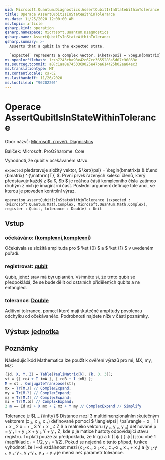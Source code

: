 ```yaml
---
uid: Microsoft.Quantum.Diagnostics.AssertQubitIsInStateWithinTolerance
title: Operace AssertQubitIsInStateWithinTolerance
ms.date: 11/25/2020 12:00:00 AM
ms.topic: article
qsharp.kind: operation
qsharp.namespace: Microsoft.Quantum.Diagnostics
qsharp.name: AssertQubitIsInStateWithinTolerance
qsharp.summary: >-
  Asserts that a qubit in the expected state.

  `expected` represents a complex vector, $\ket{\psi} = \begin{bmatrix}a & b\end{bmatrix}^{\mathrm{T}}$. The first element of the tuples representing each of $a$, $b$ is the real part of the complex number, while the second one is the imaginary part. The last argument defines the tolerance with which assertion is made.
ms.openlocfilehash: 1ceb7243cba93e42c67cc3655283a5d07c96863e
ms.sourcegitcommit: a87c1aa8e7453360025e47ba614f25b02ea84ec3
ms.translationtype: MT
ms.contentlocale: cs-CZ
ms.lasthandoff: 11/26/2020
ms.locfileid: "96202205"
---
```

# <a name="assertqubitisinstatewithintolerance-operation"></a>Operace AssertQubitIsInStateWithinTolerance

Obor názvů: [Microsoft. prověří. Diagnostics](xref:Microsoft.Quantum.Diagnostics)

Balíček: [Microsoft. ProQSharpme. Core](https://nuget.org/packages/Microsoft.Quantum.QSharp.Core)


Vyhodnotí, že qubit v očekávaném stavu.

`expected` představuje složitý vektor, $ \ket{\psi} = \begin{bmatrix}a & b\end {bmatrix} ^ {\mathrm{T}} $.
První prvek řazených kolekcí členů, který představuje každý z $a $, $b $ je reálnou částí komplexního čísla, zatímco druhým z nich je imaginární část.
Poslední argument definuje toleranci, se kterou je proveden kontrolní výraz.

```qsharp
operation AssertQubitIsInStateWithinTolerance (expected : (Microsoft.Quantum.Math.Complex, Microsoft.Quantum.Math.Complex), register : Qubit, tolerance : Double) : Unit
```


## <a name="input"></a>Vstup

### <a name="expected--complexcomplex"></a>očekáváno: ([komplexní](xref:Microsoft.Quantum.Math.Complex),[komplexní](xref:Microsoft.Quantum.Math.Complex))

Očekávala se složitá amplituda pro $ \ket {0} $ a $ \ket {1} $ v uvedeném pořadí.


### <a name="register--qubit"></a>registrovat: [qubit](xref:microsoft.quantum.lang-ref.qubit)

Qubit, jehož stav má být uplatněn. Všimněte si, že tento qubit se předpokládá, že se bude dělit od ostatních přidělených qubits a ne entangled.


### <a name="tolerance--double"></a>tolerance: [Double](xref:microsoft.quantum.lang-ref.double)

Aditivní tolerance, pomocí které mají skutečné amplitudy povolenou odchylku od očekávaného.
Podrobnosti najdete níže v části poznámky.



## <a name="output--unit"></a>Výstup: [jednotka](xref:microsoft.quantum.lang-ref.unit)



## <a name="remarks"></a>Poznámky

Následující kód Mathematica lze použít k ověření výrazů pro mi, MX, my, MZ:

```mathematica
{Id, X, Y, Z} = Table[PauliMatrix[k], {k, 0, 3}];
st = {{ reA + I imA }, { reB + I imB} };
M = st . ConjugateTranspose[st];
mx = Tr[M.X] // ComplexExpand;
my = Tr[M.Y] // ComplexExpand;
mz = Tr[M.Z] // ComplexExpand;
mi = Tr[M.Id] // ComplexExpand;
2 m == Id mi + X mx + Z mz + Y my // ComplexExpand // Simplify
```

Tolerance je $L \_ {\infty} $ Distance mezi 3 multidimenzionálním skutečným vektorem (x ₂, x ₃, x ₄) definované pomocí $ \langle\psi | \psi\rangle = x \_ 1 I + x \_ 2 x + x \_ 3 Y + x \_ 4 Z $ a reálného vektoru (y ₂, y ₃, y ₄) definované ρ = y ₁ I + y ₂ x + y ₃ Y + y ₄ Z, kde ρ je matice hustoty odpovídající stavu registru.
To platí pouze za předpokladu, že tr (ρ) a tr (| ψ ⟩ ⟨ ψ |) jsou obě 1 (například x ₁ = 1/2, y ₁ = 1/2).
Pokud se nejedná o tento případ, funkce vyhodnotí, že l ∞á vzdálenost mezi (x ₂-x ₁, x ₃-x ₁, x ₄-x ₁, x ₄ + x ₁) a (y ₂-y ₁, y ₃-y ₁, y ₄-y ₁, y ₄ + y ₁) je menší než parametr tolerance.